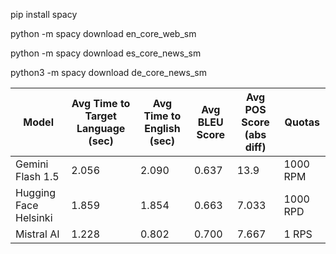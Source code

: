pip install spacy

python -m spacy download en_core_web_sm

python -m spacy download es_core_news_sm

python3 -m spacy download de_core_news_sm


| Model                  | Avg Time to Target Language (sec) | Avg Time to English (sec) | Avg BLEU Score | Avg POS Score (abs diff) | Quotas          |
|------------------------|------------------------------------|----------------------------|----------------|---------------------------|--------------|
| Gemini Flash 1.5       | 2.056                             | 2.090                     | 0.637          | 13.9                       | 1000 RPM |
| Hugging Face Helsinki  | 1.859                             | 1.854                     | 0.663          | 7.033                     | 1000 RPD |
| Mistral AI             | 1.228                             | 0.802                     | 0.700          | 7.667                     | 1 RPS    |
